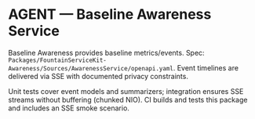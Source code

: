 # AGENT — Baseline Awareness Service

Baseline Awareness provides baseline metrics/events. Spec: `Packages/FountainServiceKit-Awareness/Sources/AwarenessService/openapi.yaml`. Event timelines are delivered via SSE with documented privacy constraints.

Unit tests cover event models and summarizers; integration ensures SSE streams without buffering (chunked NIO). CI builds and tests this package and includes an SSE smoke scenario.
